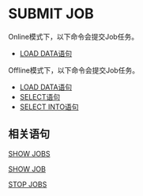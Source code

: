 # SUBMIT JOB

Online模式下，以下命令会提交Job任务。

- [LOAD DATA语句](../dml/LOAD_DATA_STATEMENT.md)

Offline模式下，以下命令会提交Job任务。

- [LOAD DATA语句](../dml/LOAD_DATA_STATEMENT.md)
- [SELECT语句](../dql/SELECT_STATEMENT.md)
- [SELECT INTO语句](../dql/SELECT_INTO_STATEMENT.md)

## 相关语句

[SHOW JOBS](./SHOW_JOBS.md)

[SHOW JOB](./SHOW_JOB.md)

[STOP JOBS](./STOP_JOB.md)
